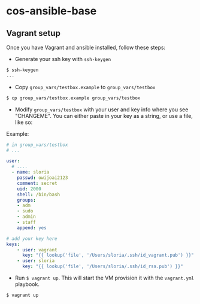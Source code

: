 cos-ansible-base
================


## Vagrant setup

Once you have Vagrant and ansible installed, follow these steps:

- Generate your ssh key with `ssh-keygen`

```bash
$ ssh-keygen
...
```

- Copy `group_vars/testbox.example` to `group_vars/testbox`

```bash
$ cp group_vars/testbox.example group_vars/testbox
```


- Modify `group_vars/testbox` with your user and key info where you see "CHANGEME". You can either paste in your key as a string, or use a file, like so:

Example: 

```yaml
# in group_vars/testbox
# ...

user: 
  # ....
  - name: sloria
    passwd: owijoai2123
    comment: secret
    uid: 2000
    shell: /bin/bash
    groups:
    - adm
    - sudo
    - admin
    - staff
    append: yes

# add your key here
keys:
    - user: vagrant
      key: "{{ lookup('file', '/Users/sloria/.ssh/id_vagrant.pub') }}"
    - user: sloria
      key: "{{ lookup('file', '/Users/sloria/.ssh/id_rsa.pub') }}"
```

- Run `$ vagrant up`. This will start the VM provision it with the `vagrant.yml` playbook.

```bash
$ vagrant up
```
